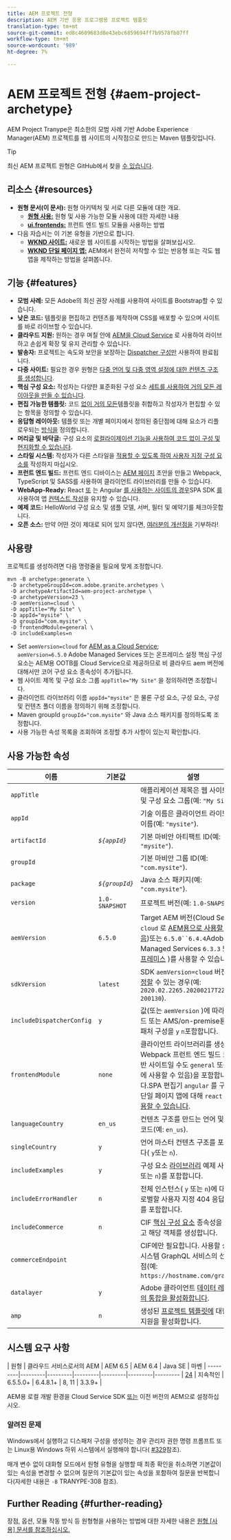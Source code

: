 ```yaml
---
title: AEM 프로젝트 전형
description: AEM 기반 응용 프로그램용 프로젝트 템플릿
translation-type: tm+mt
source-git-commit: ed8c4609683d8e43ebc6859694ff7b9578fb07ff
workflow-type: tm+mt
source-wordcount: '989'
ht-degree: 7%

---
```



# AEM 프로젝트 전형 {#aem-project-archetype}

AEM Project Tranype은 최소한의 모범 사례 기반 Adobe Experience Manager(AEM) 프로젝트를 웹 사이트의 시작점으로 만드는 Maven 템플릿입니다.

>[!TIP]
>
>최신 AEM 프로젝트 원형은 GitHub에서 찾을 [수 있습니다](https://github.com/adobe/aem-project-archetype).

## 리소스 {#resources}

* **원형 문서(이 문서):** 원형 아키텍처 및 서로 다른 모듈에 대한 개요.
   * **[원형 사용:](using.md)** 원형 및 사용 가능한 모듈 사용에 대한 자세한 내용
   * **[ui.frontends:](uifrontend.md)** 프런트 엔드 빌드 모듈을 사용하는 방법
* 다음 자습서는 이 기본 유형을 기반으로 합니다.
   * **[WKND 사이트:](https://docs.adobe.com/content/help/en/experience-manager-learn/getting-started-wknd-tutorial-develop/overview.html)** 새로운 웹 사이트를 시작하는 방법을 살펴보십시오.
   * **[WKND 단일 페이지 앱:](https://helpx.adobe.com/experience-manager/kt/sites/using/getting-started-spa-wknd-tutorial-develop.html)** AEM에서 완전히 저작할 수 있는 반응형 또는 각도 웹 앱을 제작하는 방법을 살펴봅니다.

## 기능 {#features}

* **모범 사례:** 모든 Adobe의 최신 권장 사례를 사용하여 사이트를 Bootstrap할 수 있습니다.
* **낮은 코드:** 템플릿을 편집하고 컨텐츠를 제작하며 CSS를 배포할 수 있으며 사이트를 바로 라이브할 수 있습니다.
* **클라우드 지원:** 원하는 경우 며칠 안에 [AEM을 Cloud Service](https://docs.adobe.com/content/help/en/experience-manager-cloud-service/landing/home.html) 로 사용하여 라이브하고 손쉽게 확장 및 유지 관리할 수 있습니다.
* **발송자:** 프로젝트는 속도와 보안을 보장하는 [Dispatcher 구성만](https://docs.adobe.com/content/help/ko-KR/experience-manager-dispatcher/using/dispatcher.html) 사용하여 완료됩니다.
* **다중 사이트:** 필요한 경우 원형은 [다중 언어 및 다중 영역 설정에 대한 컨텐츠 구조를 생성합니다](https://docs.adobe.com/content/help/en/experience-manager-65/administering/introduction/msm.html).
* **핵심 구성 요소:** 작성자는 다양한 표준화된 구성 요소 [세트를 사용하여 거의 모든 레이아웃을 만들 수 있습니다](/help/introduction.md).
* **편집 가능한 템플릿:** 코드 [없이 거의 모든](https://docs.adobe.com/content/help/en/experience-manager-learn/sites/page-authoring/template-editor-feature-video-use.html)템플릿을 취합하고 작성자가 편집할 수 있는 항목을 정의할 수 있습니다.
* **응답형 레이아웃:** 템플릿 또는 개별 페이지에서 정의된 중단점에 대해 요소가 리플로우되는 [방식을](https://docs.adobe.com/content/help/en/experience-manager-65/authoring/siteandpage/responsive-layout.html) 정의합니다.
* **머리글 및 바닥글:** 구성 요소의 [로컬라이제이션 기능을 사용하여 코드 없이 구성 및 현지화할 수 있습니다](https://docs.adobe.com/content/help/ko-KR/experience-manager-core-components/using/get-started/localization.html).
* **스타일 시스템:** 작성자가 다른 스타일을 [적용할 수 있도록 하여 사용자 지정 구성 요소를](https://docs.adobe.com/content/help/en/experience-manager-learn/getting-started-wknd-tutorial-develop/style-system.html) 작성하지 마십시오.
* **프런트 엔드 빌드:** 프런트 엔드 디바이스는 [AEM 페이지](uifrontend.md#webpack-dev-server) 초안을 만들고 Webpack, TypeScript 및 SASS를 사용하여 클라이언트 라이브러리를 [](uifrontend.md) 만들 수 있습니다.
* **WebApp-Ready:** React [또](uifrontend-react.md) 는 Angular [를 사용하는 사이트의 경우](uifrontend-angular.md)SPA SDK [를](https://docs.adobe.com/content/help/en/experience-manager-64/developing/headless/spas/spa-architecture.html) 사용하여 앱 [컨텍스트 작성](https://docs.adobe.com/content/help/en/experience-manager-learn/sites/spa-editor/spa-editor-framework-feature-video-use.html)을 유지할 수 있습니다.
* **예제 코드:** HelloWorld 구성 요소 및 샘플 모델, 서버, 필터 및 예약기를 체크아웃합니다.
* **오픈 소스:** 만약 어떤 것이 제대로 되어 있지 않다면, [여러분의 개선점을](https://github.com/adobe/aem-core-wcm-components/blob/master/CONTRIBUTING.md) 기부하라!

## 사용량

프로젝트를 생성하려면 다음 명령줄을 필요에 맞게 조정합니다.

```
mvn -B archetype:generate \
 -D archetypeGroupId=com.adobe.granite.archetypes \
 -D archetypeArtifactId=aem-project-archetype \
 -D archetypeVersion=23 \
 -D aemVersion=cloud \
 -D appTitle="My Site" \
 -D appId="mysite" \
 -D groupId="com.mysite" \
 -D frontendModule=general \
 -D includeExamples=n
```

* Set `aemVersion=cloud` for [AEM as a Cloud Service](https://docs.adobe.com/content/help/en/experience-manager-cloud-service/landing/home.html);\
   `aemVersion=6.5.0` Adobe Managed Services [](https://github.com/adobe/aem-project-archetype/tree/master/src/main/archetype/dispatcher.ams)또는 온프레미스 설정
핵심 구성 요소는 AEM용 OOTB를 Cloud Service으로 제공하므로 비 클라우드 aem 버전에 대해서만 코어 구성 요소 종속성이 추가됩니다.
* 웹 사이트 제목 및 구성 요소 그룹 `appTitle="My Site"` 을 정의하려면 조정합니다.
* 클라이언트 라이브러리 이름 `appId="mysite"` 은 물론 구성 요소, 구성 요소, 구성 및 컨텐츠 폴더 이름을 정의하기 위해 조정합니다.
* Maven groupId `groupId="com.mysite"` 와 Java 소스 패키지를 정의하도록 조정합니다.
* 사용 가능한 속성 목록을 조회하여 조정할 추가 사항이 있는지 확인합니다.

## 사용 가능한 속성

| 이름 | 기본값 | 설명 |
--------------------------|----------------|--------------------
| `appTitle` |  | 애플리케이션 제목은 웹 사이트 제목 및 구성 요소 그룹(예: `"My Site"`). |
| `appId` |  | 기술 이름은 클라이언트 라이브러리 이름(예: `"mysite"`). |
| `artifactId` | *`${appId}`* | 기본 마비안 아티팩트 ID(예: `"mysite"`). |
| `groupId` |  | 기본 마비안 그룹 ID(예: `"com.mysite"`). |
| `package` | *`${groupId}`* | Java 소스 패키지(예: `"com.mysite"`). |
| `version` | `1.0-SNAPSHOT` | 프로젝트 버전(예: `1.0-SNAPSHOT`). |
| `aemVersion` | `6.5.0` | Target AEM 버전(Cloud Service `cloud` 로 [AEM용으로 사용할 수 있음](https://docs.adobe.com/content/help/en/experience-manager-cloud-service/landing/home.html))또는 `6.5.0``6.4.4`Adobe Managed Services `6.3.3` 또는 [온프레미스](https://github.com/adobe/aem-project-archetype/tree/master/src/main/archetype/dispatcher.ams) )를 사용할 수 있습니다. |
| `sdkVersion` | `latest` | SDK `aemVersion=cloud` 버전 [을 지정할](https://docs.adobe.com/content/help/en/experience-manager-cloud-service/implementing/developing/aem-as-a-cloud-service-sdk.html) 수 있는 경우(예: `2020.02.2265.20200217T222518Z-200130`). |
| `includeDispatcherConfig` | `y` | 값(또는 `aemVersion` )에 따라 클라우드 또는 AMS/on-premise용 디스패처 구성을 `y` `n`포함합니다. |
| `frontendModule` | `none` | 클라이언트 라이브러리를 생성하는 Webpack 프런트 엔드 빌드 모듈(일반 사이트일 수도 `general` 또는 `none` 에 사용할 수 있음)을 포함합니다.SPA 편집기 `angular` 를 구현하는 단일 페이지 앱에 대해 `react` 또는 [사용할 수 있습니다](https://docs.adobe.com/content/help/en/experience-manager-65/developing/headless/spas/spa-overview.html). |
| `languageCountry` | `en_us` | 컨텐츠 구조를 만드는 언어 및 국가 코드(예: `en_us`). |
| `singleCountry` | `y` | 언어 마스터 컨텐츠 구조를 포함합니다( `y`또는 `n`). |
| `includeExamples` | `y` | 구성 요소 [라이브러리](https://www.aemcomponents.dev/) 예제 사이트( `y`또는 `n`)를 포함합니다. |
| `includeErrorHandler` | `n` | 전체 인스턴스( `y` 또는 `n`)에 대해 글로벌할 사용자 지정 404 응답 페이지를 포함합니다. |
| `includeCommerce` | `n` | CIF [핵심 구성 요소](https://github.com/adobe/aem-core-cif-components) 종속성을 포함하고 해당 객체를 생성합니다. |
| `commerceEndpoint` |  | CIF에만 필요합니다. 사용할 상거래 시스템 GraphQL 서비스의 선택 끝점(예: `https://hostname.com/grapql`). |
| `datalayer` | `y` | Adobe 클라이언트 [데이터 레이어와의 통합을 활성화합니다](/help/developing/data-layer/overview.md). |
| `amp` | `n` | 생성된 [프로젝트 템플릿에](/help/developing/amp.md) 대한 AMP 지원을 활성화합니다. |

## 시스템 요구 사항

| 원형 | 클라우드 서비스로서의 AEM | AEM 6.5 | AEM 6.4 | Java SE | 마벤 |
---------|---------|---------|---------|---------|---------|---------
| [24](https://github.com/adobe/aem-project-archetype/releases/tag/aem-project-archetype-24) | 지속적인 | 6.5.5.0+ | 6.4.8.1+ | 8, 11 | 3.3.9+ |

AEM용 로컬 개발 환경을 Cloud Service SDK [또는](https://docs.adobe.com/content/help/en/experience-manager-learn/cloud-service/local-development-environment-set-up/overview.html) 이전 버전의 AEM으로 [](https://docs.adobe.com/content/help/en/experience-manager-learn/foundation/development/set-up-a-local-aem-development-environment.html)설정하십시오.

### 알려진 문제

Windows에서 실행하고 디스패처 구성을 생성하는 경우 관리자 권한 명령 프롬프트 또는 Linux용 Windows 하위 시스템에서 실행해야 합니다( [#329](https://github.com/adobe/aem-project-archetype/issues/329)참조).

매개 변수 없이 대화형 모드에서 원형 유형을 실행할 때 최종 확인을 취소하면 기본값이 있는 속성을 변경할 수 없으며 질문의 기본값이 있는 속성을 포함하여 질문을 반복합니다(자세한 내용은 `-B` TRANYPE-308[](https://issues.apache.org/jira/browse/ARCHETYPE-308) 참조).

## Further Reading {#further-reading}

장점, 옵션, 모듈 작동 방식 등 원형형을 사용하는 방법에 대한 자세한 내용은 [원형 [사용] 문서를 참조하십시오.](using.md)
